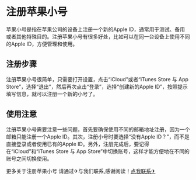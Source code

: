 # 注册苹果小号

苹果小号是指在苹果公司的设备上注册一个新的Apple ID，通常用于测试、备用或者其他特殊目的。注册苹果小号有很多好处，比如可以在同一台设备上使用不同的Apple ID，方便管理和使用。

## 注册步骤

注册苹果小号很简单，只需要打开设置，点击“iCloud”或者“iTunes Store 与 App Store”，选择“退出”，然后再次点击“登录”，选择“创建新的Apple ID”，按照提示填写信息，就可以注册一个新的小号了。

## 使用注意

注册苹果小号需要注意一些问题，首先要确保使用不同的邮箱地址注册，因为一个邮箱只能注册一个Apple ID。其次，注册小号时要选择“没有Apple ID？”，而不是直接登录或者使用已有的Apple ID。另外，注册完成后，要记得在“iCloud”和“iTunes Store 与 App Store”中切换账号，这样才能方便地在不同的账号之间切换使用。

更多关于注册苹果小号 请通过✈与我们联系,感谢阅读！[点我联系✈](https://auth.k02.cc)